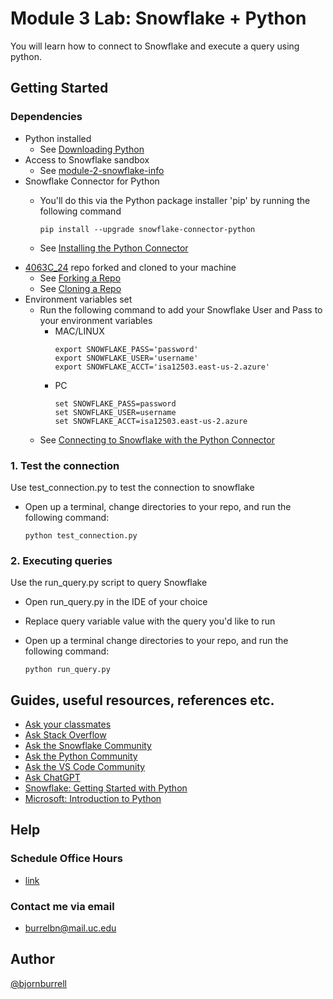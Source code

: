 # Module 3 Lab: Snowflake + Python
You will learn how to connect to Snowflake and execute a query using python.

## Getting Started

### Dependencies

* Python installed
    * See [Downloading Python](https://wiki.python.org/moin/BeginnersGuide/Download)
* Access to Snowflake sandbox
    * See [module-2-snowflake-info](https://uc.instructure.com/courses/1666166/pages/module-2-snowflake-info?module_item_id=71810477)
*  Snowflake Connector for Python
     * You'll do this via the Python package installer 'pip' by running the following command

        ```
        pip install --upgrade snowflake-connector-python
    * See [Installing the Python Connector](https://docs.snowflake.com/en/developer-guide/python-connector/python-connector-install)
* [4063C_24](https://github.com/IT4063/4063C_24) repo forked and cloned to your machine
    * See [Forking a Repo](https://docs.github.com/en/pull-requests/collaborating-with-pull-requests/working-with-forks/fork-a-repo)
    * See [Cloning a Repo](https://docs.github.com/en/repositories/creating-and-managing-repositories/cloning-a-repository)
* Environment variables set
    * Run the following command to add your Snowflake User and Pass to your environment variables
        * MAC/LINUX
            ```
            export SNOWFLAKE_PASS='password'
            export SNOWFLAKE_USER='username'
            export SNOWFLAKE_ACCT='isa12503.east-us-2.azure'
        * PC
            ```
            set SNOWFLAKE_PASS=password
            set SNOWFLAKE_USER=username 
            set SNOWFLAKE_ACCT=isa12503.east-us-2.azure
    * See [Connecting to Snowflake with the Python Connector](https://docs.snowflake.com/en/developer-guide/python-connector/python-connector-connect)


### 1. Test the connection
Use test_connection.py to test the connection to snowflake
* Open up a terminal, change directories to your repo, and run the following command:

    ```
    python test_connection.py
### 2. Executing queries
Use the run_query.py script to query Snowflake
* Open run_query.py in the IDE of your choice
* Replace query variable value with the query you'd like to run
* Open up a terminal change directories to your repo, and run the following command:

    ```
    python run_query.py
    
## Guides, useful resources, references etc.
* [Ask your classmates](https://uc.instructure.com/courses/1666166/discussion_topics/8564268)
* [Ask Stack Overflow](https://stackoverflow.com/)
* [Ask the Snowflake Community](https://community.snowflake.com/s/)
* [Ask the Python Community](https://www.python.org/community/)
* [Ask the VS Code Community](https://code.visualstudio.com/community)
* [Ask ChatGPT](https://chat.openai.com/)
* [Snowflake: Getting Started with Python ](https://quickstarts.snowflake.com/guide/getting_started_with_python/index.html?index=..%2F..index#5)
* [Microsoft: Introduction to Python ](https://vscodeedu.com/courses/intro-to-python)



## Help
### Schedule Office Hours 

* [link](https://uc.instructure.com/courses/1666166#:~:text=Request%20Office%20Hours,an%20external%20site.) 
### Contact me via email
* burrelbn@mail.uc.edu

## Author

[@bjornburrell](https://github.com/bjornburrell)
